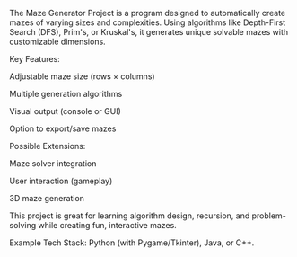 The Maze Generator Project is a program designed to automatically create mazes of varying sizes and complexities. Using algorithms like Depth-First Search (DFS), Prim's, or Kruskal's, it generates unique solvable mazes with customizable dimensions.

Key Features:

Adjustable maze size (rows × columns)

Multiple generation algorithms

Visual output (console or GUI)

Option to export/save mazes

Possible Extensions:

Maze solver integration

User interaction (gameplay)

3D maze generation

This project is great for learning algorithm design, recursion, and problem-solving while creating fun, interactive mazes.

Example Tech Stack: Python (with Pygame/Tkinter), Java, or C++.
